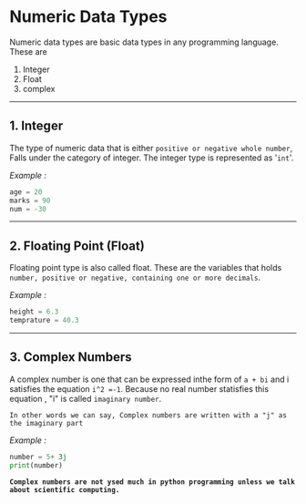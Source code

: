 # Numeric Data Types

Numeric data types are basic data types in any programming language. These are

1. Integer
2. Float
3. complex
---   
## 1. Integer

The type of numeric data that is either `positive or negative whole number`, Falls under the category of integer.
The integer type is represented as '`int`'.

*Example :*
```python
age = 20
marks = 90
num = -30
```
---
## 2. Floating Point (Float)
Floating point type is also called float. These are the variables that holds `number, positive or negative, containing one or more decimals`.

*Example :*
```python
height = 6.3
temprature = 40.3
```
---
## 3. Complex Numbers
A complex number is one that can be expressed inthe form of `a + bi`  and i satisfies the equation `i^2 =-1`.
Because no real number statisfies this equation , "i"
is called `imaginary number`. 

`In other words we can say, Complex numbers are written with a "j" as the imaginary part`

*Example :*
```python
number = 5+ 3j
print(number)
```

**`Complex numbers are not ysed much in python programming unless we talk about scientific computing.`**

